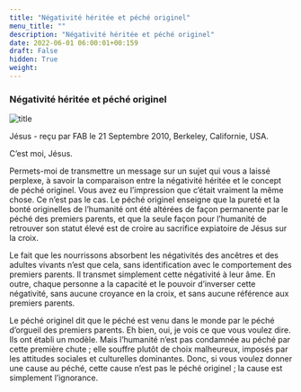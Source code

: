```yaml
---
title: "Négativité héritée et péché originel"
menu_title: ""
description: "Négativité héritée et péché originel"
date: 2022-06-01 06:00:01+00:159
draft: False
hidden: True
weight:
---
```

### Négativité héritée et péché originel

![title](/fr-contemporary-messages/fr-contemporary-messages-by-date-order/fr-contemporary-messages-2010/fr-spiritualite-12-1.jpg)

Jésus - reçu par FAB le 21 Septembre 2010, Berkeley, Californie, USA.

C’est moi, Jésus.

Permets-moi de transmettre un message sur un sujet qui vous a laissé perplexe, à savoir la comparaison entre la négativité héritée et le concept de péché originel. Vous avez eu l’impression que c’était vraiment la même chose. Ce n’est pas le cas. Le péché originel enseigne que la pureté et la bonté originelles de l’humanité ont été altérées de façon permanente par le péché des premiers parents, et que la seule façon pour l’humanité de retrouver son statut élevé est de croire au sacrifice expiatoire de Jésus sur la croix.

Le fait que les nourrissons absorbent les négativités des ancêtres et des adultes vivants n’est que cela, sans identification avec le comportement des premiers parents. Il transmet simplement cette négativité à leur âme. En outre, chaque personne a la capacité et le pouvoir d’inverser cette négativité, sans aucune croyance en la croix, et sans aucune référence aux premiers parents.

Le péché originel dit que le péché est venu dans le monde par le péché d’orgueil des premiers parents. Eh bien, oui, je vois ce que vous voulez dire. Ils ont établi un modèle. Mais l’humanité n’est pas condamnée au péché par cette première chute ; elle souffre plutôt de choix malheureux, imposés par les attitudes sociales et culturelles dominantes. Donc, si vous voulez donner une cause au péché, cette cause n’est pas le péché originel ; la cause est simplement l’ignorance.
